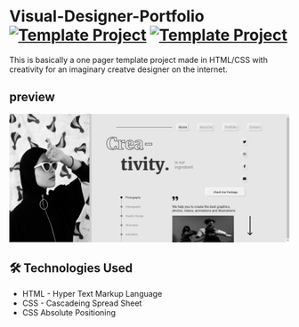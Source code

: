 # Visual-Designer-Portfolio [![Template Project](https://img.shields.io/badge/Template-Project-red)](http://www.gnu.org/licenses/agpl-3.0) [![Template Project](https://img.shields.io/badge/Technologies%20-HTML%2FCSS-brightgreen)](http://www.gnu.org/licenses/agpl-3.0)

This is basically a one pager template project made in HTML/CSS with creativity for an imaginary creatve designer on the internet.

##   preview
![](images/preview.png)

## 🛠 Technologies Used
  - HTML - Hyper Text Markup Language
  - CSS - Cascadeing Spread Sheet
  - CSS Absolute Positioning

 
 
